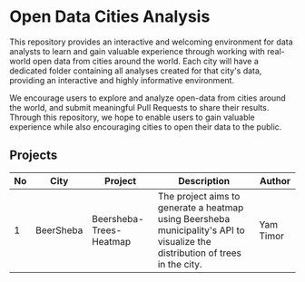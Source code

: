 # Open Data Cities Analysis
This repository provides an interactive and welcoming environment for data analysts to learn and gain valuable experience through working with real-world open data from cities around the world. Each city will have a dedicated folder containing all analyses created for that city's data, providing an interactive and highly informative environment.

We encourage users to explore and analyze open-data from cities around the world, and submit meaningful Pull Requests to share their results. Through this repository, we hope to enable users to gain valuable experience while also encouraging cities to open their data to the public.

## Projects
| No  | City       | Project                 | Description                                                                  | Author     |
| --- | ---------- | ----------------------- | ---------------------------------------------------------------------------- | ---------- |
| 1   | BeerSheba  | Beersheba-Trees-Heatmap | The project aims to generate a heatmap using Beersheba municipality's API to visualize the distribution of trees in the city. | Yam Timor  |